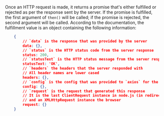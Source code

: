 
Once an HTTP request is made, it returns a promise that's either fulfilled or rejected as per the response sent by the server.
If the promise is fulfilled, the first argument of `then()` will be called; if the promise is rejected, the second argument will be called.
According to the documentation, the fulfillment value is an object containing the following information:

```json
    { 
        // `data` is the response that was provided by the server 
        data: {}, 
        // `status` is the HTTP status code from the server response 
        status: 200, 
        // `statusText` is the HTTP status message from the server response 
        statusText: 'OK', 
        // `headers` the headers that the server responded with 
        // All header names are lower cased 
        headers: {}, 
        // `config` is the config that was provided to `axios` for the request 
        config: {}, 
        // `request` is the request that generated this response 
        // It is the last ClientRequest instance in node.js (in redirects) 
        // and an XMLHttpRequest instance the browser 
        request: {} 
    }
```
